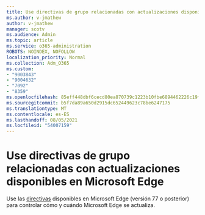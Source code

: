 ```yaml
---
title: Use directivas de grupo relacionadas con actualizaciones disponibles en Microsoft Edge
ms.author: v-jmathew
author: v-jmathew
manager: scotv
ms.audience: Admin
ms.topic: article
ms.service: o365-administration
ROBOTS: NOINDEX, NOFOLLOW
localization_priority: Normal
ms.collection: Adm_O365
ms.custom:
- "9003843"
- "9004632"
- "7092"
- "8359"
ms.openlocfilehash: 85eff448dbf6cecd80ea870739c1223b10fbe6894462226c19fd9aae26faad6b
ms.sourcegitcommit: b5f7da89a650d2915dc652449623c78be6247175
ms.translationtype: MT
ms.contentlocale: es-ES
ms.lasthandoff: 08/05/2021
ms.locfileid: "54007159"
---
```

# <a name="use-update-related-group-policies-available-in-microsoft-edge"></a>Use directivas de grupo relacionadas con actualizaciones disponibles en Microsoft Edge

Use las [directivas](https://go.microsoft.com/fwlink/?linkid=2134862) disponibles en Microsoft Edge (versión 77 o posterior) para controlar cómo y cuándo Microsoft Edge se actualiza.
